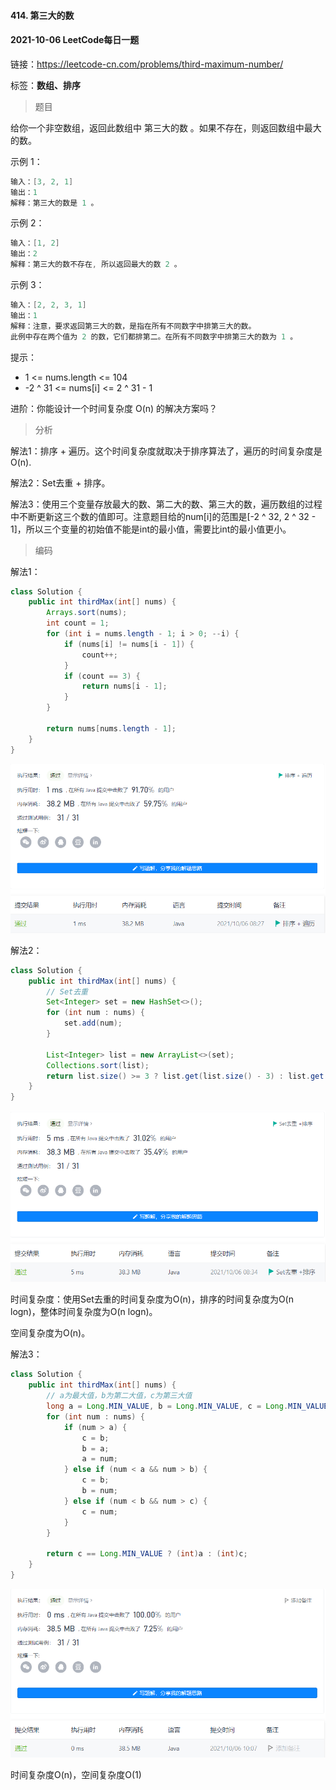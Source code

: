 #### 414. 第三大的数

#### 2021-10-06 LeetCode每日一题

链接：https://leetcode-cn.com/problems/third-maximum-number/

标签：**数组、排序**

> 题目

给你一个非空数组，返回此数组中 第三大的数 。如果不存在，则返回数组中最大的数。

示例 1：

```java
输入：[3, 2, 1]
输出：1
解释：第三大的数是 1 。
```

示例 2：

```java
输入：[1, 2]
输出：2
解释：第三大的数不存在, 所以返回最大的数 2 。
```

示例 3：

```java
输入：[2, 2, 3, 1]
输出：1
解释：注意，要求返回第三大的数，是指在所有不同数字中排第三大的数。
此例中存在两个值为 2 的数，它们都排第二。在所有不同数字中排第三大的数为 1 。
```


提示：

- 1 <= nums.length <= 104
- -2 ^ 31 <= nums[i] <= 2 ^ 31 - 1


进阶：你能设计一个时间复杂度 O(n) 的解决方案吗？

> 分析

解法1：排序 + 遍历。这个时间复杂度就取决于排序算法了，遍历的时间复杂度是O(n).

解法2：Set去重 + 排序。

解法3：使用三个变量存放最大的数、第二大的数、第三大的数，遍历数组的过程中不断更新这三个数的值即可。注意题目给的num[i]的范围是[-2 ^ 32, 2 ^ 32 - 1]，所以三个变量的初始值不能是int的最小值，需要比int的最小值更小。

> 编码

解法1：

```java
class Solution {
    public int thirdMax(int[] nums) {
        Arrays.sort(nums);
        int count = 1;
        for (int i = nums.length - 1; i > 0; --i) {
            if (nums[i] != nums[i - 1]) {
                count++;
            }
            if (count == 3) {
                return nums[i - 1];
            }
        }

        return nums[nums.length - 1];
    }
}
```

![image-20211006082753853](414.第三大的数.assets/image-20211006082753853.png)

解法2：

```java
class Solution {
    public int thirdMax(int[] nums) {
        // Set去重
        Set<Integer> set = new HashSet<>();
        for (int num : nums) {
            set.add(num);
        }

        List<Integer> list = new ArrayList<>(set);
        Collections.sort(list);
        return list.size() >= 3 ? list.get(list.size() - 3) : list.get(list.size() - 1); 
    }
}
```

![image-20211006083503861](414.第三大的数.assets/image-20211006083503861.png)

时间复杂度：使用Set去重的时间复杂度为O(n)，排序的时间复杂度为O(n logn)，整体时间复杂度为O(n logn)。

空间复杂度为O(n)。

解法3：

```java
class Solution {
    public int thirdMax(int[] nums) {
        // a为最大值，b为第二大值，c为第三大值
        long a = Long.MIN_VALUE, b = Long.MIN_VALUE, c = Long.MIN_VALUE;
        for (int num : nums) {
            if (num > a) {
                c = b;
                b = a;
                a = num;
            } else if (num < a && num > b) {
                c = b;
                b = num;
            } else if (num < b && num > c) {
                c = num;
            }
        }

        return c == Long.MIN_VALUE ? (int)a : (int)c;
    }
}
```

![image-20211006100921473](414.第三大的数.assets/image-20211006100921473.png)

时间复杂度O(n)，空间复杂度O(1)